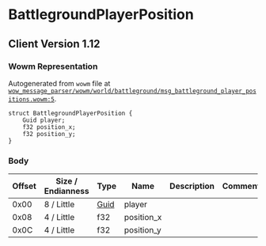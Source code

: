 # BattlegroundPlayerPosition

## Client Version 1.12

### Wowm Representation

Autogenerated from `wowm` file at [`wow_message_parser/wowm/world/battleground/msg_battleground_player_positions.wowm:5`](https://github.com/gtker/wow_messages/tree/main/wow_message_parser/wowm/world/battleground/msg_battleground_player_positions.wowm#L5).
```rust,ignore
struct BattlegroundPlayerPosition {
    Guid player;
    f32 position_x;
    f32 position_y;
}
```
### Body

| Offset | Size / Endianness | Type | Name | Description | Comment |
| ------ | ----------------- | ---- | ---- | ----------- | ------- |
| 0x00 | 8 / Little | [Guid](../spec/packed-guid.md) | player |  |  |
| 0x08 | 4 / Little | f32 | position_x |  |  |
| 0x0C | 4 / Little | f32 | position_y |  |  |

